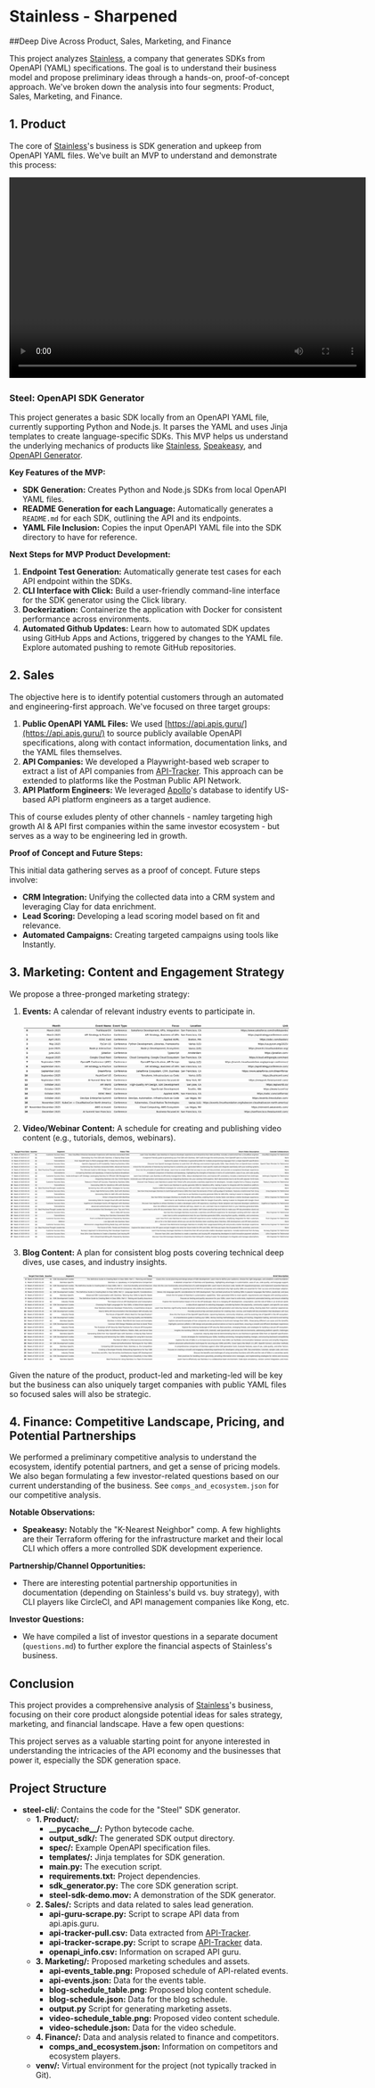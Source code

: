 # Stainless - Sharpened 
##Deep Dive Across Product, Sales, Marketing, and Finance

This project analyzes [Stainless](https://www.stainlessapi.com/), a company that generates SDKs from OpenAPI (YAML) specifications. The goal is to understand their business model and propose preliminary ideas through a hands-on, proof-of-concept approach. We've broken down the analysis into four segments: Product, Sales, Marketing, and Finance.

## 1. Product

The core of [Stainless](https://www.stainlessapi.com/)'s business is SDK generation and upkeep from OpenAPI YAML files. We've built an MVP to understand and demonstrate this process:

<video width="640" height="360" controls>
  <source src="1-Product/steel-sdk-demo.mp4" type="video/mp4">
  Your browser does not support the video tag.
</video>


### Steel: OpenAPI SDK Generator

This project generates a basic SDK locally from an OpenAPI YAML file, currently supporting Python and Node.js. It parses the YAML and uses Jinja templates to create language-specific SDKs. This MVP helps us understand the underlying mechanics of products like [Stainless](https://www.stainlessapi.com/), [Speakeasy](https://www.speakeasy.com/), and [OpenAPI Generator](https://openapi-generator.tech/).

**Key Features of the MVP:**

*   **SDK Generation:** Creates Python and Node.js SDKs from local OpenAPI YAML files.
*   **README Generation for each Language:** Automatically generates a `README.md` for each SDK, outlining the API and its endpoints.
*   **YAML File Inclusion:** Copies the input OpenAPI YAML file into the SDK directory to have for reference.

**Next Steps for MVP Product Development:**

1. **Endpoint Test Generation:** Automatically generate test cases for each API endpoint within the SDKs.
2. **CLI Interface with Click:** Build a user-friendly command-line interface for the SDK generator using the Click library.
3. **Dockerization:** Containerize the application with Docker for consistent performance across environments.
4. **Automated Github Updates:** Learn how to automated SDK updates using GitHub Apps and Actions, triggered by changes to the YAML file. Explore automated pushing to remote GitHub repositories.

## 2. Sales

The objective here is to identify potential customers through an automated and engineering-first approach. We've focused on three target groups:

1. **Public OpenAPI YAML Files:** We used [https://api.apis.guru/](https://api.apis.guru/) to source publicly available OpenAPI specifications, along with contact information, documentation links, and the YAML files themselves.
2. **API Companies:** We developed a Playwright-based web scraper to extract a list of API companies from [API-Tracker](https://apitracker.io/). This approach can be extended to platforms like the Postman Public API Network.
3. **API Platform Engineers:** We leveraged [Apollo](https://app.apollo.io/)'s database to identify US-based API platform engineers as a target audience.

This of course exludes plenty of other channels - namley targeting high growth AI & API first companies within the same investor ecosystem - but serves as a way to be engineering led in growth. 

**Proof of Concept and Future Steps:**

This initial data gathering serves as a proof of concept. Future steps involve:

*   **CRM Integration:** Unifying the collected data into a CRM system and leveraging Clay for data enrichment.
*   **Lead Scoring:** Developing a lead scoring model based on fit and relevance.
*   **Automated Campaigns:** Creating targeted campaigns using tools like Instantly.

## 3. Marketing: Content and Engagement Strategy

We propose a three-pronged marketing strategy:

1. **Events:** A calendar of relevant industry events to participate in.

    ![api-events_table.png](3-Marketing/api-events_table.png)

2. **Video/Webinar Content:** A schedule for creating and publishing video content (e.g., tutorials, demos, webinars).

 ![video-schedule_table.png](3-Marketing/video-schedule_table.png)

3. **Blog Content:** A plan for consistent blog posts covering technical deep dives, use cases, and industry insights.

    ![blog-schedule_table.png](3-Marketing/blog-schedule_table.png)

Given the nature of the product, product-led and marketing-led will be key but the business can also uniquely target companies with public YAML files so focused sales will also be strategic. 

## 4. Finance: Competitive Landscape, Pricing, and Potential Partnerships

We performed a preliminary competitive analysis to understand the ecosystem, identify potential partners, and get a sense of pricing models. We also began formulating a few investor-related questions based on our current understanding of the business. See `comps_and_ecosystem.json` for our competitive analysis.

**Notable Observations:**

*   **Speakeasy:** Notably the "K-Nearest Neighbor" comp. A few highlights are their Terraform offering for the infrastructure market and their local CLI which offers a more controlled SDK development experience. 

**Partnership/Channel Opportunities:**

*   There are interesting potential partnership opportunities in documentation (depending on Stainless's build vs. buy strategy), with CLI players like CircleCI, and API management companies like Kong, etc.

**Investor Questions:**

*   We have compiled a list of investor questions in a separate document (`questions.md`) to further explore the financial aspects of Stainless's business.

## Conclusion

This project provides a comprehensive analysis of [Stainless](https://www.stainlessapi.com/)'s business, focusing on their core product alongside potential ideas for sales strategy, marketing, and financial landscape. Have a few open questions: 

This project serves as a valuable starting point for anyone interested in understanding the intricacies of the API economy and the businesses that power it, especially the SDK generation space.

## Project Structure

*   **steel-cli/**: Contains the code for the "Steel" SDK generator.
    *   **1. Product/:**
        *   **\_\_pycache\_\_/:** Python bytecode cache.
        *   **output\_sdk/:** The generated SDK output directory.
        *   **spec/:** Example OpenAPI specification files.
        *   **templates/:** Jinja templates for SDK generation.
        *   **main.py:** The execution script.
        *   **requirements.txt:** Project dependencies.
        *   **sdk\_generator.py:** The core SDK generation script. 
        *   **steel-sdk-demo.mov:** A demonstration of the SDK generator.
    *   **2. Sales/:** Scripts and data related to sales lead generation.
        *   **api-guru-scrape.py:** Script to scrape API data from api.apis.guru.
        *   **api-tracker-pull.csv:** Data extracted from [API-Tracker](https://apitracker.io/).
        *   **api-tracker-scrape.py:** Script to scrape [API-Tracker](https://apitracker.io/) data.
        *   **openapi\_info.csv:** Information on scraped API guru.
    *   **3. Marketing/:** Proposed marketing schedules and assets.
        *   **api-events\_table.png:** Proposed schedule of API-related events.
        *   **api-events.json:** Data for the events table.
        *   **blog-schedule\_table.png:** Proposed blog content schedule.
        *   **blog-schedule.json:** Data for the blog schedule.
        *   **output.py** Script for generating marketing assets.
        *   **video-schedule\_table.png:** Proposed video content schedule.
        *   **video-schedule.json:** Data for the video schedule.
    *   **4. Finance/:** Data and analysis related to finance and competitors.
        *   **comps\_and\_ecosystem.json:** Information on competitors and ecosystem players.
    *   **venv/:** Virtual environment for the project (not typically tracked in Git).
